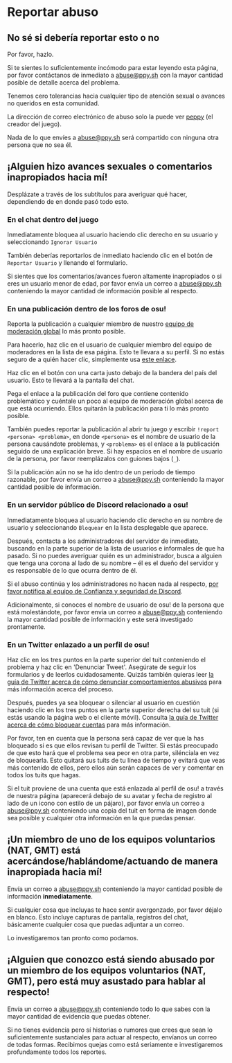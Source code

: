 # Reportar abuso

## No sé si debería reportar esto o no

Por favor, hazlo.

Si te sientes lo suficientemente incómodo para estar leyendo esta página, por favor contáctanos de inmediato a [abuse@ppy.sh](mailto:abuse@ppy.sh) con la mayor cantidad posible de detalle acerca del problema.

Tenemos cero tolerancias hacia cualquier tipo de atención sexual o avances no queridos en esta comunidad.

La dirección de correo electrónico de abuso solo la puede ver [peppy](https://osu.ppy.sh/users/2) (el creador del juego).

Nada de lo que envíes a [abuse@ppy.sh](mailto:abuse@ppy.sh) será compartido con ninguna otra persona que no sea él.

## ¡Alguien hizo avances sexuales o comentarios inapropiados hacia mí!

Desplázate a través de los subtítulos para averiguar qué hacer, dependiendo de en donde pasó todo esto.

### En el chat dentro del juego

Inmediatamente bloquea al usuario haciendo clic derecho en su usuario y seleccionando `Ignorar Usuario`

También deberías reportarlos de inmediato haciendo clic en el botón de `Reportar Usuario` y llenando el formulario.

Si sientes que los comentarios/avances fueron altamente inapropiados o si eres un usuario menor de edad, por favor envía un correo a [abuse@ppy.sh](mailto:abuse@ppy.sh) conteniendo la mayor cantidad de información posible al respecto.

### En una publicación dentro de los foros de osu!

Reporta la publicación a cualquier miembro de nuestro [equipo de moderación global](/wiki/People/Global_Moderation_Team) lo más pronto posible.

Para hacerlo, haz clic en el usuario de cualquier miembro del equipo de moderadores en la lista de esa página. Esto te llevara a su perfil. Si no estás seguro de a quién hacer clic, simplemente usa [este enlace](https://osu.ppy.sh/users/102335).

Haz clic en el botón con una carta justo debajo de la bandera del país del usuario. Esto te llevará a la pantalla del chat.

Pega el enlace a la publicación del foro que contiene contenido problemático y cuéntale un poco al equipo de moderación global acerca de que está ocurriendo. Ellos quitarán la publicación para ti lo más pronto posible.

También puedes reportar la publicación al abrir tu juego y escribir `!report <persona> <problema>`, en donde `<persona>` es el nombre de usuario de la persona causándote problemas, y `<problema>` es el enlace a la publicación seguido de una explicación breve. Si hay espacios en el nombre de usuario de la persona, por favor reemplázalos con guiones bajos (`_`).

Si la publicación aún no se ha ido dentro de un periodo de tiempo razonable, por favor envía un correo a [abuse@ppy.sh](mailto:abuse@ppy.sh) conteniendo la mayor cantidad posible de información.

### En un servidor público de Discord relacionado a osu!

Inmediatamente bloquea al usuario haciendo clic derecho en su nombre de usuario y seleccionando `Bloquear` en la lista desplegable que aparece.

Después, contacta a los administradores del servidor de inmediato, buscando en la parte superior de la lista de usuarios e informales de que ha pasado. Si no puedes averiguar quién es un administrador, busca a alguien que tenga una corona al lado de su nombre – él es el dueño del servidor y es responsable de lo que ocurra dentro de él.

Si el abuso continúa y los administradores no hacen nada al respecto, [por favor notifica al equipo de Confianza y seguridad de Discord](https://dis.gd/request).

Adicionalmente, si conoces el nombre de usuario de osu! de la persona que está molestándote, por favor envía un correo a [abuse@ppy.sh](mailto:abuse@ppy.sh) conteniendo la mayor cantidad posible de información y este será investigado prontamente.

### En un Twitter enlazado a un perfil de osu!

Haz clic en los tres puntos en la parte superior del tuit conteniendo el problema y haz clic en 'Denunciar Tweet'. Asegúrate de seguir los formularios y de leerlos cuidadosamente. Quizás también quieras leer [la guía de Twitter acerca de cómo denunciar comportamientos abusivos](https://help.twitter.com/es/safety-and-security/report-abusive-behavior) para más información acerca del proceso.

Después, puedes ya sea bloquear o silenciar al usuario en cuestión haciendo clic en los tres puntos en la parte superior derecha del su tuit (si estás usando la página web o el cliente móvil). Consulta [la guía de Twitter acerca de cómo bloquear cuentas](https://help.twitter.com/es/using-twitter/blocking-and-unblocking-accounts) para más información.

Por favor, ten en cuenta que la persona será capaz de ver que la has bloqueado si es que ellos revisan tu perfil de Twitter. Si estás preocupado de que esto hará que el problema sea peor en otra parte, silénciala en vez de bloquearla. Esto quitará sus tuits de tu línea de tiempo y evitará que veas más contenido de ellos, pero ellos aún serán capaces de ver y comentar en todos los tuits que hagas.

Si el tuit proviene de una cuenta que está enlazada al perfil de osu! a través de nuestra página (aparecerá debajo de su avatar y fecha de registro al lado de un icono con estilo de un pájaro), por favor envía un correo a [abuse@ppy.sh](mailto:abuse@ppy.sh) conteniendo una copia del tuit en forma de imagen donde sea posible y cualquier otra información en la que puedas pensar.

## ¡Un miembro de uno de los equipos voluntarios (NAT, GMT) está acercándose/hablándome/actuando de manera inapropiada hacia mí!

Envía un correo a [abuse@ppy.sh](mailto:abuse@ppy.sh) conteniendo la mayor cantidad posible de información **inmediatamente**.

Si cualquier cosa que incluyas te hace sentir avergonzado, por favor déjalo en blanco. Esto incluye capturas de pantalla, registros del chat, básicamente cualquier cosa que puedas adjuntar a un correo.

Lo investigaremos tan pronto como podamos.

## ¡Alguien que conozco está siendo abusado por un miembro de los equipos voluntarios (NAT, GMT), pero está muy asustado para hablar al respecto!

Envía un correo a [abuse@ppy.sh](mailto:abuse@ppy.sh) conteniendo todo lo que sabes con la mayor cantidad de evidencia que puedas obtener.

Si no tienes evidencia pero sí historias o rumores que crees que sean lo suficientemente sustanciales para actuar al respecto, envíanos un correo de todas formas. Recibimos quejas como está seriamente e investigaremos profundamente todos los reportes.
